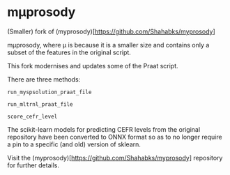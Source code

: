 # mμprosody

(Smaller) fork of (myprosody)[https://github.com/Shahabks/myprosody]

mμprosody, where μ is because it is a smaller size and contains only a subset of the features in the original script.

This fork modernises and updates some of the Praat script.

There are three methods:

`run_myspsolution_praat_file`

`run_mltrnl_praat_file`

`score_cefr_level`

The scikit-learn models for predicting CEFR levels from the original repository have been converted to ONNX format so as to no longer require a pin to a specific (and old) version of sklearn.

Visit the (myprosody)[https://github.com/Shahabks/myprosody] repository for further details.
